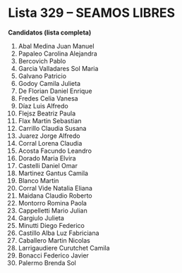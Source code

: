 # Lista 329 – SEAMOS LIBRES

**Candidatos (lista completa)**

1. Abal Medina Juan Manuel  
2. Papaleo Carolina Alejandra  
3. Bercovich Pablo  
4. Garcia Valladares Sol Maria  
5. Galvano Patricio  
6. Godoy Camila Julieta  
7. De Florian Daniel Enrique  
8. Fredes Celia Vanesa  
9. Díaz Luis Alfredo  
10. Flejsz Beatriz Paula  
11. Flax Martin Sebastian  
12. Carrillo Claudia Susana  
13. Juarez Jorge Alfredo  
14. Corral Lorena Claudia  
15. Acosta Facundo Leandro  
16. Dorado Maria Elvira  
17. Castelli Daniel Omar  
18. Martinez Gantus Camila  
19. Blanco Martin  
20. Corral Vide Natalia Eliana  
21. Maidana Claudio Roberto  
22. Montorro Romina Paola  
23. Cappel­letti Mario Julian  
24. Gargiulo Julieta  
25. Minutti Diego Federico  
26. Castillo Alba Luz Fabriciana  
27. Caballero Martin Nicolas  
28. Larrigaudiere Curutchet Camila  
29. Bonacci Federico Javier  
30. Palermo Brenda Sol  
